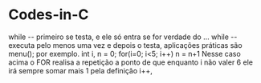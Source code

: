 # Codes-in-C

while -- primeiro se testa, e ele só entra se for verdade
do ... while -- executa pelo menos uma vez e depois o testa, aplicações práticas são menu(); por exemplo.
int i, n = 0;
for(i=0; i<5; i++)
n = n+1
Nesse caso acima o FOR realisa a repetição a ponto de que enquanto i não valer 6 ele irá sempre somar mais 1 pela definição i++,